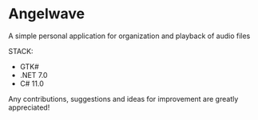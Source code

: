 # Angelwave
A simple personal application for organization and playback of audio files

STACK:
- GTK#
- .NET 7.0
- C# 11.0

Any contributions, suggestions and ideas for improvement are greatly appreciated!
